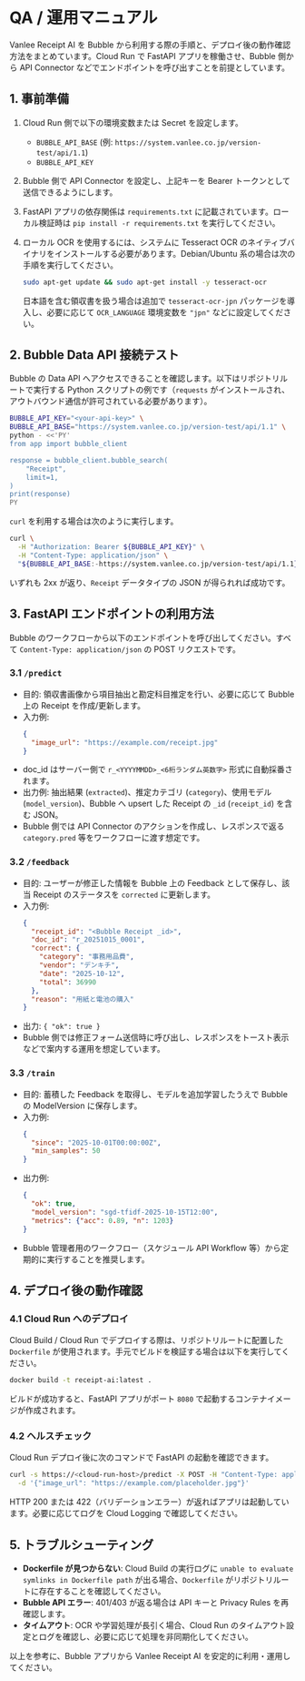 # QA / 運用マニュアル

Vanlee Receipt AI を Bubble から利用する際の手順と、デプロイ後の動作確認方法をまとめています。Cloud Run で FastAPI アプリを稼働させ、Bubble 側から API Connector などでエンドポイントを呼び出すことを前提としています。

## 1. 事前準備

1. Cloud Run 側で以下の環境変数または Secret を設定します。
   - `BUBBLE_API_BASE` (例: `https://system.vanlee.co.jp/version-test/api/1.1`)
   - `BUBBLE_API_KEY`
2. Bubble 側で API Connector を設定し、上記キーを Bearer トークンとして送信できるようにします。
3. FastAPI アプリの依存関係は `requirements.txt` に記載されています。ローカル検証時は `pip install -r requirements.txt` を実行してください。
4. ローカル OCR を使用するには、システムに Tesseract OCR のネイティブバイナリをインストールする必要があります。Debian/Ubuntu 系の場合は次の手順を実行してください。

   ```bash
   sudo apt-get update && sudo apt-get install -y tesseract-ocr
   ```

   日本語を含む領収書を扱う場合は追加で `tesseract-ocr-jpn` パッケージを導入し、必要に応じて `OCR_LANGUAGE` 環境変数を `"jpn"` などに設定してください。

## 2. Bubble Data API 接続テスト

Bubble の Data API へアクセスできることを確認します。以下はリポジトリルートで実行する Python スクリプトの例です（`requests` がインストールされ、アウトバウンド通信が許可されている必要があります）。

```bash
BUBBLE_API_KEY="<your-api-key>" \
BUBBLE_API_BASE="https://system.vanlee.co.jp/version-test/api/1.1" \
python - <<'PY'
from app import bubble_client

response = bubble_client.bubble_search(
    "Receipt",
    limit=1,
)
print(response)
PY
```

`curl` を利用する場合は次のように実行します。

```bash
curl \
  -H "Authorization: Bearer ${BUBBLE_API_KEY}" \
  -H "Content-Type: application/json" \
  "${BUBBLE_API_BASE:-https://system.vanlee.co.jp/version-test/api/1.1}/obj/Receipt?limit=1"
```

いずれも 2xx が返り、`Receipt` データタイプの JSON が得られれば成功です。

## 3. FastAPI エンドポイントの利用方法

Bubble のワークフローから以下のエンドポイントを呼び出してください。すべて `Content-Type: application/json` の POST リクエストです。

### 3.1 `/predict`
- 目的: 領収書画像から項目抽出と勘定科目推定を行い、必要に応じて Bubble 上の Receipt を作成/更新します。
- 入力例:
  ```json
  {
    "image_url": "https://example.com/receipt.jpg"
  }
  ```
- doc_id はサーバー側で `r_<YYYYMMDD>_<6桁ランダム英数字>` 形式に自動採番されます。
- 出力例: 抽出結果 (`extracted`)、推定カテゴリ (`category`)、使用モデル (`model_version`)、Bubble へ upsert した Receipt の `_id` (`receipt_id`) を含む JSON。
- Bubble 側では API Connector のアクションを作成し、レスポンスで返る `category.pred` 等をワークフローに渡す想定です。

### 3.2 `/feedback`
- 目的: ユーザーが修正した情報を Bubble 上の Feedback として保存し、該当 Receipt のステータスを `corrected` に更新します。
- 入力例:
  ```json
  {
    "receipt_id": "<Bubble Receipt _id>",
    "doc_id": "r_20251015_0001",
    "correct": {
      "category": "事務用品費",
      "vendor": "デンキチ",
      "date": "2025-10-12",
      "total": 36990
    },
    "reason": "用紙と電池の購入"
  }
  ```
- 出力: `{ "ok": true }`
- Bubble 側では修正フォーム送信時に呼び出し、レスポンスをトースト表示などで案内する運用を想定しています。

### 3.3 `/train`
- 目的: 蓄積した Feedback を取得し、モデルを追加学習したうえで Bubble の ModelVersion に保存します。
- 入力例:
  ```json
  {
    "since": "2025-10-01T00:00:00Z",
    "min_samples": 50
  }
  ```
- 出力例:
  ```json
  {
    "ok": true,
    "model_version": "sgd-tfidf-2025-10-15T12:00",
    "metrics": {"acc": 0.89, "n": 1203}
  }
  ```
- Bubble 管理者用のワークフロー（スケジュール API Workflow 等）から定期的に実行することを推奨します。

## 4. デプロイ後の動作確認

### 4.1 Cloud Run へのデプロイ
Cloud Build / Cloud Run でデプロイする際は、リポジトリルートに配置した `Dockerfile` が使用されます。手元でビルドを検証する場合は以下を実行してください。

```bash
docker build -t receipt-ai:latest .
```

ビルドが成功すると、FastAPI アプリがポート `8080` で起動するコンテナイメージが作成されます。

### 4.2 ヘルスチェック
Cloud Run デプロイ後に次のコマンドで FastAPI の起動を確認できます。

```bash
curl -s https://<cloud-run-host>/predict -X POST -H "Content-Type: application/json" \
  -d '{"image_url": "https://example.com/placeholder.jpg"}'
```

HTTP 200 または 422（バリデーションエラー）が返ればアプリは起動しています。必要に応じてログを Cloud Logging で確認してください。

## 5. トラブルシューティング

- **Dockerfile が見つからない**: Cloud Build の実行ログに `unable to evaluate symlinks in Dockerfile path` が出る場合、`Dockerfile` がリポジトリルートに存在することを確認してください。
- **Bubble API エラー**: 401/403 が返る場合は API キーと Privacy Rules を再確認します。
- **タイムアウト**: OCR や学習処理が長引く場合、Cloud Run のタイムアウト設定とログを確認し、必要に応じて処理を非同期化してください。

以上を参考に、Bubble アプリから Vanlee Receipt AI を安定的に利用・運用してください。
